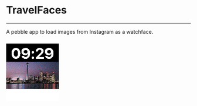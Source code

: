 # TravelFaces
-------------
A pebble app to load images from Instagram as a watchface.

![](watchface/screenshot02.png)
